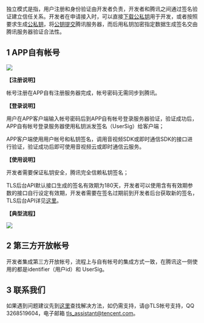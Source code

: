 独立模式是指，用户注册和身份验证由开发者负责，开发者和腾讯之间通过签名验证建立信任关系。开发者在申请接入时，可以直接[下载公私钥](/doc/product/269/下载公私钥)用于开发，或者按照要求生成[公私钥](/doc/product/269/账号登录集成说明#3.2-.E5.85.AC.E7.A7.81.E9.92.A5)，将[公钥提交](/doc/product/269/上传公钥)腾讯服务器，而后用私钥加密指定数据生成签名交由腾讯服务器验证合法性。

## 1 APP自有帐号

![](//avc.qcloud.com/wiki2.0/im/imgs/20151116095534_82173.png)

**【注册说明】**

帐号注册在APP自有注册服务器完成，帐号密码无需同步到腾讯。

**【登录说明】**

用户在APP客户端输入帐号密码后到APP自有帐号登录服务器验证，验证成功后，APP自有帐号登录服务器使用私钥派发签名（UserSig）给客户端；

APP客户端使用用户帐号和私钥签名，调用音视频SDK或即时通信SDK的接口进行验证，验证成功后即可使用音视频云或即时通信云服务。

**【使用说明】**

开发者需要保证私钥安全，腾讯完全信赖私钥签名；

TLS后台API默认接口生成的签名有效期为180天，开发者可以使用含有有效期参数的接口自行设定有效期，开发者需要在签名过期前到开发者后台获取新的签名，TLS后台API详见[这里](/doc/product/269/TLS后台API使用手册)。

**【典型流程】**

![](//avc.qcloud.com/wiki2.0/im/imgs/20151116095011_75847.png)

## 2 第三方开放帐号

开发者集成第三方开放帐号，流程上与自有帐号的集成方式一致，在腾讯这一侧使用的都是identifier（用户id）和 UserSig。

## 3 联系我们

如果遇到问题建议先到[这里](http://bbs.qcloud.com/thread-8287-1-1.html)查找解决方法，如仍需支持，请@TLS帐号支持，QQ 3268519604，电子邮箱 tls_assistant@tencent.com。
